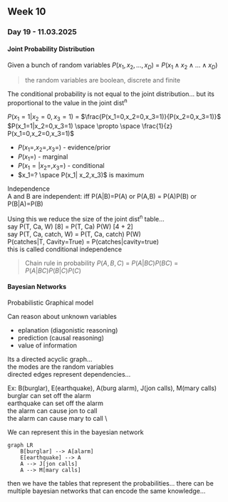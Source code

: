 ## Week 10

### Day 19 - 11.03.2025

#### Joint Probability Distribution
Given a bunch of random variables $P(x_1,x_2,...,x_D)$ = $P(x_1 \wedge x_2 \wedge ... \wedge x_D)$
> the random variables are boolean, discrete and finite

The conditional probability is not equal to the joint distribution... but its proportional to the value in the joint dist<sup>n</sup>

$P(x_1=1|x_2=0,x_3=1)$ = $\frac{P(x_1=0,x_2=0,x_3=1)}{P(x_2=0,x_3=1)}$ \
$P(x_1=1|x_2=0,x_3=1) \space \propto \space \frac{1}{z} P(x_1=0,x_2=0,x_3=1)$

- $P(x_1=,x_2=,x_3=)$ - evidence/prior
- $P(x_1=)$ - marginal
- $P(x_1= | x_2=,x_3=)$ - conditional
- $x_1=? \space P(x_1| x_2,x_3)$ is maximum

Independence \
A and B are independent: iff P(A|B)=P(A) or P(A,B) = P(A)P(B) or P(B|A)=P(B)

Using this we reduce the size of the joint dist<sup>n</sup> table... \
say P(T, Ca, W) \[8\] = P(T, Ca) P(W) \[4 + 2\] \
say P(T, Ca, catch, W)  = P(T, Ca, catch) P(W) \
P(catches|T, Cavity=True) = P(catches|cavity=true) \
this is called conditional independence 

> Chain rule in probability $P(A,B,C)$ = $P(A|BC)P(BC)$ = $P(A|BC)P(B|C)P(C)$


#### Bayesian Networks
Probabilistic Graphical model 

Can reason about unknown variables
- eplanation (diagonistic reasoning)
- prediction (causal reasoning)
- value of information

Its a directed acyclic graph... \
the modes are the random variables \
directed edges represent dependencies...


Ex: B(burglar), E(earthquake), A(burg alarm), J(jon calls), M(mary calls) \
burglar can set off the alarm \
earthquake can set off the alarm \
the alarm can cause jon to call \
the alarm can cause mary to call \

We can represent this in the bayesian network
```mermaid
graph LR
    B[burglar] --> A[alarm]
    E[earthquake] --> A 
    A --> J[jon calls]
    A --> M[mary calls]
```

then we have the tables that represent the probabilities... there can be multiple bayesian networks that can encode the same knowledge... 